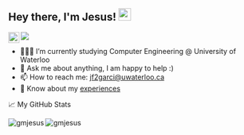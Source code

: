 ## Hey there, I'm Jesus! <img src="https://media.giphy.com/media/hvRJCLFzcasrR4ia7z/giphy.gif" width="25px">
<a href="https://www.linkedin.com/in/jesus-garciam/">
  <img align="left" alt="Jesus' LinkedIn" width="22px" src="https://raw.githubusercontent.com/peterthehan/peterthehan/master/assets/linkedin.svg" />
</a>

![](https://visitor-badge.glitch.me/badge?page_id=gmjesus.gmjesus)
  
- 👨🏽‍💻 I’m currently studying Computer Engineering @ University of Waterloo
- 💬 Ask me about anything, I am happy to help :)
- 📫 How to reach me: jf2garci@uwaterloo.ca
- 📄 Know about my [experiences](https://jesusgarciamoreno.net/work)

📈 My GitHub Stats
  
<p><img align="left" src="https://github-readme-stats.vercel.app/api/top-langs?username=gmjesus&show_icons=true&locale=en&layout=compact&theme=gotham" alt="gmjesus" /></p>
<p><img align="center" src="https://github-readme-streak-stats.herokuapp.com/?user=gmjesus&theme=gotham" alt="gmjesus" /></p>
